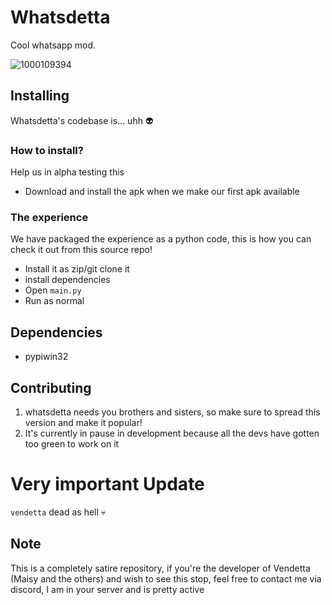 # Whatsdetta
Cool whatsapp mod.


![1000109394](https://github.com/rickdtc/whatsdetta/assets/74096544/088075ef-6cfb-40b2-b129-8f7304ec4528)



## Installing
Whatsdetta's codebase is... uhh 👽

### How to install?

Help us in alpha testing this

* Download and install the apk when we make our first apk available

### The experience 

We have packaged the experience as a python code, this is how you can check it out from this source repo!

* Install it as zip/git clone it
* install dependencies
* Open `main.py`
* Run as normal

## Dependencies
* pypiwin32

## Contributing
1. whatsdetta needs you brothers and sisters, so make sure to spread this version and make it popular!
2. It's currently in pause in development because all the devs have gotten too green to work on it

# Very important Update
`vendetta` dead as hell 💀

## Note
This is a completely satire repository, if you're the developer of Vendetta (Maisy and the others) and wish to see this stop, feel free to contact me via discord, I am in your server and is pretty active

